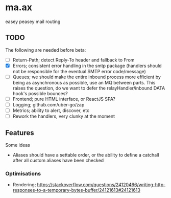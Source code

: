 # ma.ax
easey peasey mail routing


## TODO
The following are needed before beta:

- [ ] Return-Path; detect Reply-To header and fallback to From
- [x] Errors; consistent error handling in the smtp package (handlers should not be
  responsible for the eventual SMTP error code/message)
- [ ] Queues; we should make the entire inbound process more efficient by being as
  asynchronous as possible, use an MQ between parts. This raises the question,
  do we want to defer the relayHandler/inbound DATA hook's possible bounces?
- [ ] Frontend; pure HTML interface, or ReactJS SPA?
- [ ] Logging; github.com/uber-go/zap
- [ ] Metrics; ability to alert, discover, etc
- [ ] Rework the handlers, very clunky at the moment

## Features
Some ideas

- Aliases should have a settable order, or the ability to define a catchall after 
  all custom aliases have been checked

### Optimisations

- Rendering;
  https://stackoverflow.com/questions/24120466/writing-http-responses-to-a-temporary-bytes-buffer/24121613#24121613



